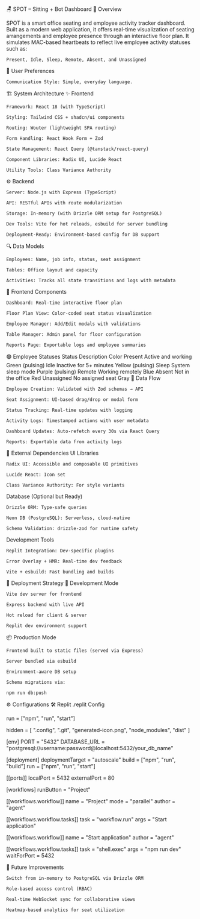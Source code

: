 🪑 SPOT – Sitting + Bot Dashboard
📌 Overview

SPOT is a smart office seating and employee activity tracker dashboard. Built as a modern web application, it offers real-time visualization of seating arrangements and employee presence through an interactive floor plan. It simulates MAC-based heartbeats to reflect live employee activity statuses such as:

    Present, Idle, Sleep, Remote, Absent, and Unassigned

🧠 User Preferences

    Communication Style: Simple, everyday language.

🏗️ System Architecture
✨ Frontend

    Framework: React 18 (with TypeScript)

    Styling: Tailwind CSS + shadcn/ui components

    Routing: Wouter (lightweight SPA routing)

    Form Handling: React Hook Form + Zod

    State Management: React Query (@tanstack/react-query)

    Component Libraries: Radix UI, Lucide React

    Utility Tools: Class Variance Authority

⚙️ Backend

    Server: Node.js with Express (TypeScript)

    API: RESTful APIs with route modularization

    Storage: In-memory (with Drizzle ORM setup for PostgreSQL)

    Dev Tools: Vite for hot reloads, esbuild for server bundling

    Deployment-Ready: Environment-based config for DB support

🔍 Data Models

    Employees: Name, job info, status, seat assignment

    Tables: Office layout and capacity

    Activities: Tracks all state transitions and logs with metadata

🧩 Frontend Components

    Dashboard: Real-time interactive floor plan

    Floor Plan View: Color-coded seat status visualization

    Employee Manager: Add/Edit modals with validations

    Table Manager: Admin panel for floor configuration

    Reports Page: Exportable logs and employee summaries

🟢 Employee Statuses
Status	Description	Color
Present	Active and working	Green (pulsing)
Idle	Inactive for 5+ minutes	Yellow (pulsing)
Sleep	System sleep mode	Purple (pulsing)
Remote	Working remotely	Blue
Absent	Not in the office	Red
Unassigned	No assigned seat	Gray
🔁 Data Flow

    Employee Creation: Validated with Zod schemas → API

    Seat Assignment: UI-based drag/drop or modal form

    Status Tracking: Real-time updates with logging

    Activity Logs: Timestamped actions with user metadata

    Dashboard Updates: Auto-refetch every 30s via React Query

    Reports: Exportable data from activity logs

🧩 External Dependencies
UI Libraries

    Radix UI: Accessible and composable UI primitives

    Lucide React: Icon set

    Class Variance Authority: For style variants

Database (Optional but Ready)

    Drizzle ORM: Type-safe queries

    Neon DB (PostgreSQL): Serverless, cloud-native

    Schema Validation: drizzle-zod for runtime safety

Development Tools

    Replit Integration: Dev-specific plugins

    Error Overlay + HMR: Real-time dev feedback

    Vite + esbuild: Fast bundling and builds

🚀 Deployment Strategy
🧪 Development Mode

    Vite dev server for frontend

    Express backend with live API

    Hot reload for client & server

    Replit dev environment support

📦 Production Mode

    Frontend built to static files (served via Express)

    Server bundled via esbuild

    Environment-aware DB setup

    Schema migrations via:

    npm run db:push

⚙️ Configurations
🛠️ Replit .replit Config

run = ["npm", "run", "start"]

hidden = [
  ".config",
  ".git",
  "generated-icon.png",
  "node_modules",
  "dist"
]

[env]
PORT = "5432"
DATABASE_URL = "postgresql://username:password@localhost:5432/your_db_name"

[deployment]
deploymentTarget = "autoscale"
build = ["npm", "run", "build"]
run = ["npm", "run", "start"]

[[ports]]
localPort = 5432
externalPort = 80

[workflows]
runButton = "Project"

[[workflows.workflow]]
name = "Project"
mode = "parallel"
author = "agent"

[[workflows.workflow.tasks]]
task = "workflow.run"
args = "Start application"

[[workflows.workflow]]
name = "Start application"
author = "agent"

[[workflows.workflow.tasks]]
task = "shell.exec"
args = "npm run dev"
waitForPort = 5432

🧪 Future Improvements

    Switch from in-memory to PostgreSQL via Drizzle ORM

    Role-based access control (RBAC)

    Real-time WebSocket sync for collaborative views

    Heatmap-based analytics for seat utilization
